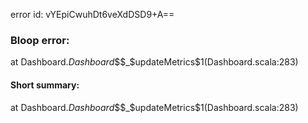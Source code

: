 error id: vYEpiCwuhDt6veXdDSD9+A==
### Bloop error:

at Dashboard$.Dashboard$$$_$updateMetrics$1(Dashboard.scala:283)
#### Short summary: 

at Dashboard$.Dashboard$$$_$updateMetrics$1(Dashboard.scala:283)